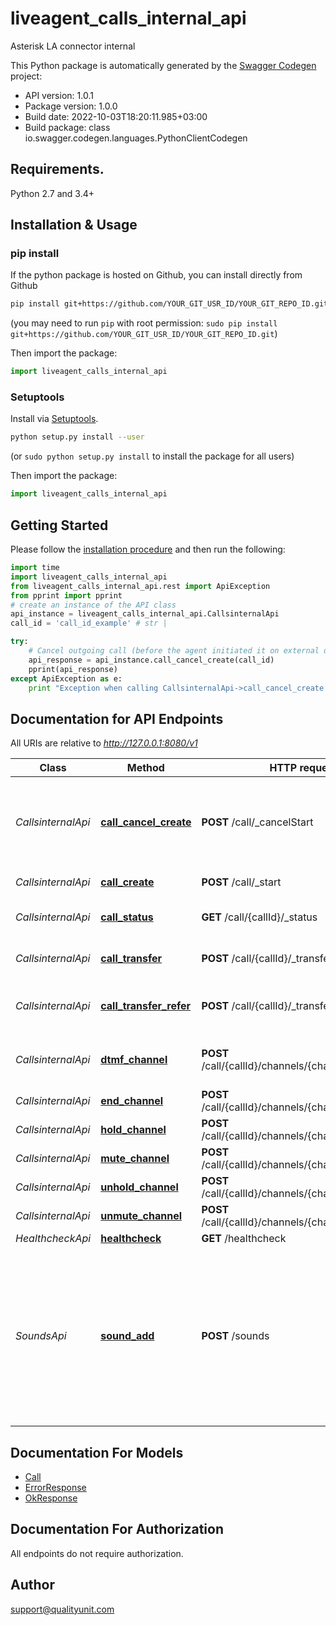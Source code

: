 # liveagent_calls_internal_api
Asterisk LA connector internal

This Python package is automatically generated by the [Swagger Codegen](https://github.com/swagger-api/swagger-codegen) project:

- API version: 1.0.1
- Package version: 1.0.0
- Build date: 2022-10-03T18:20:11.985+03:00
- Build package: class io.swagger.codegen.languages.PythonClientCodegen

## Requirements.

Python 2.7 and 3.4+

## Installation & Usage
### pip install

If the python package is hosted on Github, you can install directly from Github

```sh
pip install git+https://github.com/YOUR_GIT_USR_ID/YOUR_GIT_REPO_ID.git
```
(you may need to run `pip` with root permission: `sudo pip install git+https://github.com/YOUR_GIT_USR_ID/YOUR_GIT_REPO_ID.git`)

Then import the package:
```python
import liveagent_calls_internal_api 
```

### Setuptools

Install via [Setuptools](http://pypi.python.org/pypi/setuptools).

```sh
python setup.py install --user
```
(or `sudo python setup.py install` to install the package for all users)

Then import the package:
```python
import liveagent_calls_internal_api
```

## Getting Started

Please follow the [installation procedure](#installation--usage) and then run the following:

```python
import time
import liveagent_calls_internal_api
from liveagent_calls_internal_api.rest import ApiException
from pprint import pprint
# create an instance of the API class
api_instance = liveagent_calls_internal_api.CallsinternalApi
call_id = 'call_id_example' # str | 

try:
    # Cancel outgoing call (before the agent initiated it on external device)
    api_response = api_instance.call_cancel_create(call_id)
    pprint(api_response)
except ApiException as e:
    print "Exception when calling CallsinternalApi->call_cancel_create: %s\n" % e

```

## Documentation for API Endpoints

All URIs are relative to *http://127.0.0.1:8080/v1*

Class | Method | HTTP request | Description
------------ | ------------- | ------------- | -------------
*CallsinternalApi* | [**call_cancel_create**](docs/CallsinternalApi.md#call_cancel_create) | **POST** /call/_cancelStart | Cancel outgoing call (before the agent initiated it on external device)
*CallsinternalApi* | [**call_create**](docs/CallsinternalApi.md#call_create) | **POST** /call/_start | Originate new call
*CallsinternalApi* | [**call_status**](docs/CallsinternalApi.md#call_status) | **GET** /call/{callId}/_status | Return the status of call
*CallsinternalApi* | [**call_transfer**](docs/CallsinternalApi.md#call_transfer) | **POST** /call/{callId}/_transfer | Transfer call to different number
*CallsinternalApi* | [**call_transfer_refer**](docs/CallsinternalApi.md#call_transfer_refer) | **POST** /call/{callId}/_transfer_refer | Transfer call to different number by refer
*CallsinternalApi* | [**dtmf_channel**](docs/CallsinternalApi.md#dtmf_channel) | **POST** /call/{callId}/channels/{channelId}/_dtmf | Send provided DTMF to channel
*CallsinternalApi* | [**end_channel**](docs/CallsinternalApi.md#end_channel) | **POST** /call/{callId}/channels/{channelId}/_end | End channel
*CallsinternalApi* | [**hold_channel**](docs/CallsinternalApi.md#hold_channel) | **POST** /call/{callId}/channels/{channelId}/_hold | Hold channel
*CallsinternalApi* | [**mute_channel**](docs/CallsinternalApi.md#mute_channel) | **POST** /call/{callId}/channels/{channelId}/_mute | Mute channel
*CallsinternalApi* | [**unhold_channel**](docs/CallsinternalApi.md#unhold_channel) | **POST** /call/{callId}/channels/{channelId}/_unhold | Unhold channel
*CallsinternalApi* | [**unmute_channel**](docs/CallsinternalApi.md#unmute_channel) | **POST** /call/{callId}/channels/{channelId}/_unmute | Unmute channel
*HealthcheckApi* | [**healthcheck**](docs/HealthcheckApi.md#healthcheck) | **GET** /healthcheck | Healthcheck
*SoundsApi* | [**sound_add**](docs/SoundsApi.md#sound_add) | **POST** /sounds | Uploads new sound. This is used mainly for checking if sound has correct format. Sounds used in IVR are lazy converted when needed.


## Documentation For Models

 - [Call](docs/Call.md)
 - [ErrorResponse](docs/ErrorResponse.md)
 - [OkResponse](docs/OkResponse.md)


## Documentation For Authorization

 All endpoints do not require authorization.


## Author

support@qualityunit.com

